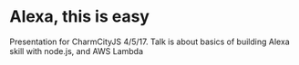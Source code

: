 # Alexa, this is easy
Presentation for CharmCityJS 4/5/17.  Talk is about basics of building Alexa skill with node.js, and AWS Lambda
